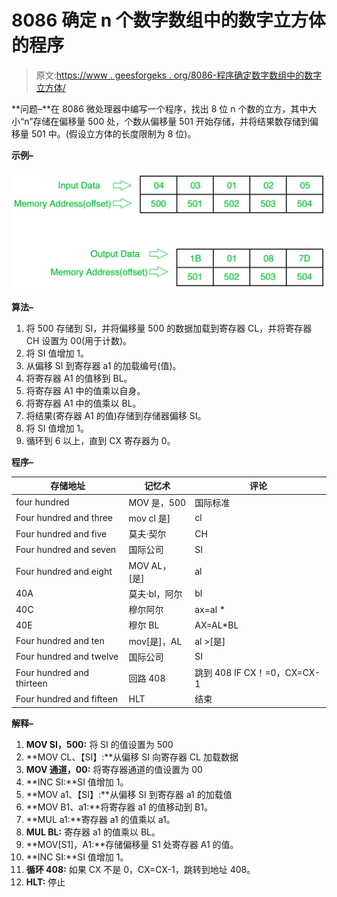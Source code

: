 # 8086 确定 n 个数字数组中的数字立方体的程序

> 原文:[https://www . geesforgeks . org/8086-程序确定数字数组中的数字立方体/](https://www.geeksforgeeks.org/8086-program-to-determine-cubes-of-numbers-in-an-array-of-n-numbers/)

**问题–**在 8086 微处理器中编写一个程序，找出 8 位 n 个数的立方，其中大小“n”存储在偏移量 500 处，个数从偏移量 501 开始存储，并将结果数存储到偏移量 501 中。(假设立方体的长度限制为 8 位)。

**示例–**

![](img/8259e4673dfacb2cceb9f8080c7e7045.png)

**算法–**

1.  将 500 存储到 SI，并将偏移量 500 的数据加载到寄存器 CL，并将寄存器 CH 设置为 00(用于计数)。
2.  将 SI 值增加 1。
3.  从偏移 SI 到寄存器 a1 的加载编号(值)。
4.  将寄存器 A1 的值移到 BL。
5.  将寄存器 A1 中的值乘以自身。
6.  将寄存器 A1 中的值乘以 BL。
7.  将结果(寄存器 A1 的值)存储到存储器偏移 SI。
8.  将 SI 值增加 1。
9.  循环到 6 以上，直到 CX 寄存器为 0。

**程序–**

<center>

| 存储地址 | 记忆术 | 评论 |
| --- | --- | --- |
| four hundred | MOV 是，500 | 国际标准 |
| Four hundred and three | mov cl 是] | cl |
| Four hundred and five | 莫夫·契尔 | CH |
| Four hundred and seven | 国际公司 | SI |
| Four hundred and eight | MOV AL，[是] | al |
| 40A | 莫夫·bl，阿尔 | bl |
| 40C | 穆尔阿尔 | ax=al * |
| 40E | 穆尔 BL | AX=AL*BL |
| Four hundred and ten | mov[是]，AL | al >[是] |
| Four hundred and twelve | 国际公司 | SI |
| Four hundred and thirteen | 回路 408 | 跳到 408 IF CX！=0，CX=CX-1 |
| Four hundred and fifteen | HLT | 结束 |

</center>

**解释–**

1.  **MOV SI，500:** 将 SI 的值设置为 500
2.  **MOV CL、【SI】:**从偏移 SI 向寄存器 CL 加载数据
3.  **MOV 通道，00:** 将寄存器通道的值设置为 00
4.  **INC SI:**SI 值增加 1。
5.  **MOV a1、【SI】:**从偏移 SI 到寄存器 a1 的加载值
6.  **MOV B1、a1:**将寄存器 a1 的值移动到 B1。
7.  **MUL a1:**寄存器 a1 的值乘以 a1。
8.  **MUL BL:** 寄存器 a1 的值乘以 BL。
9.  **MOV[S1]，A1:**存储偏移量 S1 处寄存器 A1 的值。
10.  **INC SI:**SI 值增加 1。
11.  **循环 408:** 如果 CX 不是 0，CX=CX-1，跳转到地址 408。
12.  **HLT:** 停止